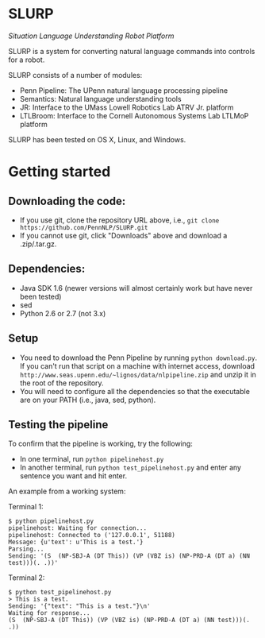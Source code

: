 SLURP
=====

*Situation Language Understanding Robot Platform*

SLURP is a system for converting natural language commands into
controls for a robot.

SLURP consists of a number of modules:

- Penn Pipeline: The UPenn natural language processing pipeline
- Semantics: Natural language understanding tools
- JR: Interface to the UMass Lowell Robotics Lab ATRV Jr. platform
- LTLBroom: Interface to the Cornell Autonomous Systems Lab LTLMoP platform

SLURP has been tested on OS X, Linux, and Windows.

Getting started
===============

## Downloading the code:
- If you use git, clone the repository URL above, i.e.,
`git clone https://github.com/PennNLP/SLURP.git`
- If you cannot use git, click "Downloads" above and download a .zip/.tar.gz.

## Dependencies:
- Java SDK 1.6 (newer versions will almost certainly work but have
never been tested)
- sed
- Python 2.6 or 2.7 (not 3.x)

## Setup

- You need to download the Penn Pipeline by running `python
download.py`.  If you can't run that script on a machine with internet access,
download `http://www.seas.upenn.edu/~lignos/data/nlpipeline.zip` and unzip it
in the root of the repository.
- You will need to configure all the dependencies so
that the executable are on your PATH (i.e., java, sed, python).

## Testing the pipeline

To confirm that the pipeline is working, try the following:

- In one terminal, run `python pipelinehost.py`
- In another terminal, run `python test_pipelinehost.py` and enter
  any sentence you want and hit enter.

An example from a working system:

Terminal 1:

```text
$ python pipelinehost.py
pipelinehost: Waiting for connection...
pipelinehost: Connected to ('127.0.0.1', 51188)
Message: {u'text': u'This is a test.'}
Parsing...
Sending: '(S  (NP-SBJ-A (DT This)) (VP (VBZ is) (NP-PRD-A (DT a) (NN test)))(. .))'
```

Terminal 2:

```text
$ python test_pipelinehost.py
> This is a test.
Sending: '{"text": "This is a test."}\n'
Waiting for response...
(S  (NP-SBJ-A (DT This)) (VP (VBZ is) (NP-PRD-A (DT a) (NN test)))(. .))
```
